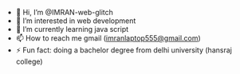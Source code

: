 - 👋 Hi, I’m @IMRAN-web-glitch
- 👀 I’m interested in web development
- 🌱 I’m currently learning java script
- 📫 How to reach me gmail (imranlaptop555@gmail.com)
- ⚡ Fun fact: doing a bachelor degree from delhi university (hansraj college)

<!---
IMRAN-web-glitch/IMRAN-web-glitch is a ✨ special ✨ repository because its `README.md` (this file) appears on your GitHub profile.
You can click the Preview link to take a look at your changes.
--->
